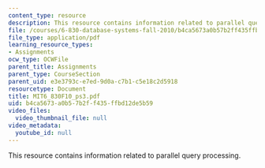 ```yaml
---
content_type: resource
description: This resource contains information related to parallel query processing.
file: /courses/6-830-database-systems-fall-2010/b4ca5673a0b57b2ff435ffbd12de5b59_MIT6_830F10_ps3.pdf
file_type: application/pdf
learning_resource_types:
- Assignments
ocw_type: OCWFile
parent_title: Assignments
parent_type: CourseSection
parent_uid: e3e3793c-e7ed-9d0a-c7b1-c5e18c2d5918
resourcetype: Document
title: MIT6_830F10_ps3.pdf
uid: b4ca5673-a0b5-7b2f-f435-ffbd12de5b59
video_files:
  video_thumbnail_file: null
video_metadata:
  youtube_id: null
---
```

This resource contains information related to parallel query processing.

